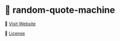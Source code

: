 # :tada: random-quote-machine

:rocket: [Visit Website](https://turkaytunc.github.io/random-quote-machine)

:page_facing_up: [License](https://github.com/turkaytunc/random-quote-machine/blob/main/LICENSE)
